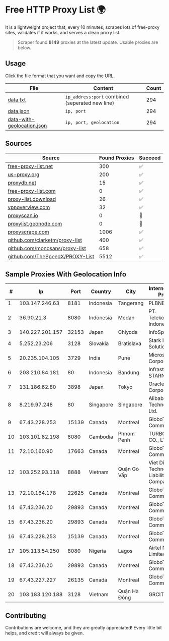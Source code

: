 
# Free HTTP Proxy List 🌍

It is a lightweight project that, every 10 minutes, scrapes lots of free-proxy sites, validates if it works, and serves a clean proxy list.


> Scraper found **8149** proxies at the latest update. Usable proxies are below.

## Usage

Click the file format that you want and copy the URL.


|File|Content|Count|
|----|-------|-----|
|[data.txt](https://raw.githubusercontent.com/themiralay/Proxy-List-World/master/data.txt)|`ip_address:port` combined (seperated new line)|294|
|[data.json](https://raw.githubusercontent.com/themiralay/Proxy-List-World/master/data.json)|`ip, port`|294|
|[data-with-geolocation.json](https://raw.githubusercontent.com/themiralay/Proxy-List-World/master/data-with-geolocation.json)|`ip, port, geolocation`|294|

## Sources

|Source|Found Proxies|Succeed|
|------|-------------|-------|
|[free-proxy-list.net](https://free-proxy-list.net)|300|✅|
|[us-proxy.org](https://www.us-proxy.org)|200|✅|
|[proxydb.net](http://proxydb.net)|15|✅|
|[free-proxy-list.com](https://free-proxy-list.com/?page=&port=&type%5B%5D=http&type%5B%5D=https&up_time=0&search=Search)|0|✅|
|[proxy-list.download](https://www.proxy-list.download/HTTP)|26|✅|
|[vpnoverview.com](https://vpnoverview.com/privacy/anonymous-browsing/free-proxy-servers)|32|✅|
|[proxyscan.io](https://www.proxyscan.io)|0|🚫|
|[proxylist.geonode.com](https://proxylist.geonode.com/api/proxy-list?limit=300&page=1&sort_by=lastChecked&sort_type=desc&protocols=http,https)|0|🚫|
|[proxyscrape.com](https://api.proxyscrape.com/v2/?request=displayproxies&protocol=http&timeout=10000&country=all&ssl=all&anonymity=all)|1006|✅|
|[github.com/clarketm/proxy-list](https://raw.githubusercontent.com/clarketm/proxy-list/master/proxy-list-raw.txt)|400|✅|
|[github.com/monosans/proxy-list](https://raw.githubusercontent.com/monosans/proxy-list/main/proxies/http.txt)|658|✅|
|[github.com/TheSpeedX/PROXY-List](https://raw.githubusercontent.com/TheSpeedX/PROXY-List/master/http.txt)|5512|✅|


## Sample Proxies With Geolocation Info

|#|Ip|Port|Country|City|Internet Service Provider|
|-|--|----|-------|----|-------------------------|
|1|103.147.246.63|8181|Indonesia|Tangerang|PLBNET|
|2|36.90.21.3|8080|Indonesia|Medan|PT. Telekomunikasi Indonesia|
|3|140.227.201.157|32153|Japan|Chiyoda|InfoSphere|
|4|5.252.23.206|3128|Slovakia|Bratislava|Stark Industries Solutions LTD|
|5|20.235.104.105|3729|India|Pune|Microsoft Corporation|
|6|203.210.84.181|80|Indonesia|Bandung|Infrastruktur STARNET|
|7|131.186.62.80|3898|Japan|Tokyo|Oracle Corporation|
|8|8.219.97.248|80|Singapore|Singapore|Alibaba (US) Technology Co., Ltd.|
|9|67.43.228.253|15139|Canada|Montreal|GloboTech Communications|
|10|103.101.82.198|8080|Cambodia|Phnom Penh|TURBOTECH CO., LTD.|
|11|72.10.160.90|17663|Canada|Montreal|GloboTech Communications|
|12|103.252.93.118|8888|Vietnam|Quận Gò Vấp|Viet Digital Technology Liability Company|
|13|72.10.164.178|22625|Canada|Montreal|GloboTech Communications|
|14|67.43.236.20|29893|Canada|Montreal|GloboTech Communications|
|15|67.43.236.20|29893|Canada|Montreal|GloboTech Communications|
|16|67.43.228.253|15139|Canada|Montreal|GloboTech Communications|
|17|105.113.54.250|8080|Nigeria|Lagos|Airtel Networks Limited|
|18|67.43.236.20|29893|Canada|Montreal|GloboTech Communications|
|19|67.43.227.227|26135|Canada|Montreal|GloboTech Communications|
|20|103.183.120.188|3128|Vietnam|Quận Hà Đông|GRCITY|



## Contributing

Contributions are welcome, and they are greatly appreciated! Every
little bit helps, and credit will always be given.

